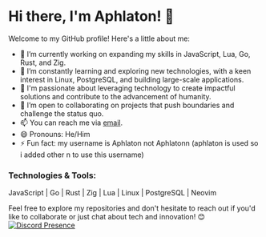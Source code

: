 # Hi there, I'm Aphlaton! 👋

Welcome to my GitHub profile! Here's a little about me:

- 🔭 I’m currently working on expanding my skills in JavaScript, Lua, Go, Rust, and Zig.
- 🌱 I’m constantly learning and exploring new technologies, with a keen interest in Linux, PostgreSQL, and building large-scale applications.
- 👀 I'm passionate about leveraging technology to create impactful solutions and contribute to the advancement of humanity.
- 💞️ I’m open to collaborating on projects that push boundaries and challenge the status quo.
- 📫 You can reach me via [email](marwane.souiri.0@gmail.com).
- 😄 Pronouns: He/Him
- ⚡ Fun fact: my username is Aphlaton not Aphlatonn (aphlaton is used so i added other n to use this username)

### Technologies & Tools:
JavaScript | Go | Rust | Zig | Lua | Linux | PostgreSQL | Neovim

Feel free to explore my repositories and don't hesitate to reach out if you'd like to collaborate or just chat about tech and innovation! 😊
[![Discord Presence](https://lanyard.cnrad.dev/api/144694124925288448)](https://discord.com/users/144694124925288448)
